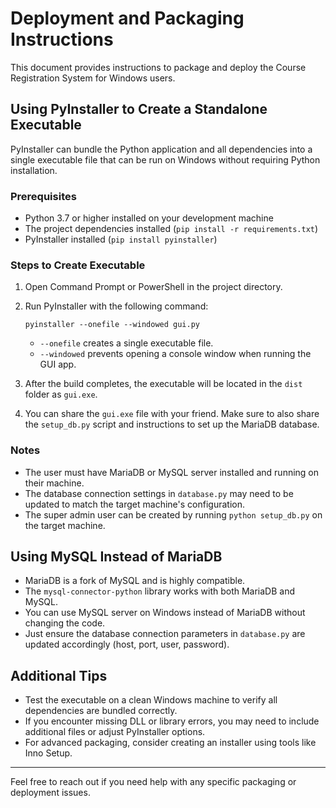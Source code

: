 # Deployment and Packaging Instructions

This document provides instructions to package and deploy the Course Registration System for Windows users.

## Using PyInstaller to Create a Standalone Executable

PyInstaller can bundle the Python application and all dependencies into a single executable file that can be run on Windows without requiring Python installation.

### Prerequisites

- Python 3.7 or higher installed on your development machine
- The project dependencies installed (`pip install -r requirements.txt`)
- PyInstaller installed (`pip install pyinstaller`)

### Steps to Create Executable

1. Open Command Prompt or PowerShell in the project directory.

2. Run PyInstaller with the following command:

   ```
   pyinstaller --onefile --windowed gui.py
   ```

   - `--onefile` creates a single executable file.
   - `--windowed` prevents opening a console window when running the GUI app.

3. After the build completes, the executable will be located in the `dist` folder as `gui.exe`.

4. You can share the `gui.exe` file with your friend. Make sure to also share the `setup_db.py` script and instructions to set up the MariaDB database.

### Notes

- The user must have MariaDB or MySQL server installed and running on their machine.
- The database connection settings in `database.py` may need to be updated to match the target machine's configuration.
- The super admin user can be created by running `python setup_db.py` on the target machine.

## Using MySQL Instead of MariaDB

- MariaDB is a fork of MySQL and is highly compatible.
- The `mysql-connector-python` library works with both MariaDB and MySQL.
- You can use MySQL server on Windows instead of MariaDB without changing the code.
- Just ensure the database connection parameters in `database.py` are updated accordingly (host, port, user, password).

## Additional Tips

- Test the executable on a clean Windows machine to verify all dependencies are bundled correctly.
- If you encounter missing DLL or library errors, you may need to include additional files or adjust PyInstaller options.
- For advanced packaging, consider creating an installer using tools like Inno Setup.

---

Feel free to reach out if you need help with any specific packaging or deployment issues.
